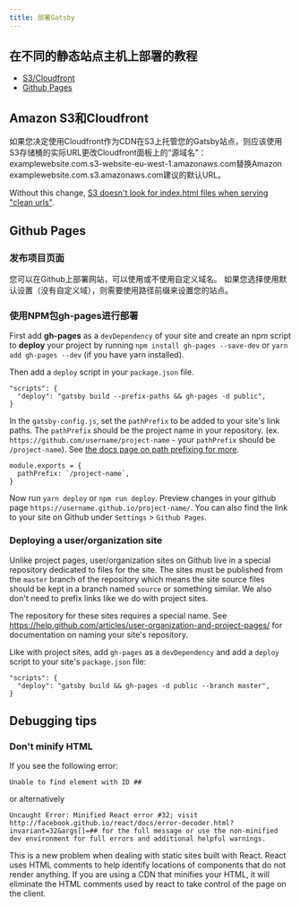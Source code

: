 ```yaml
---
title: 部署Gatsby
---
```

## 在不同的静态站点主机上部署的教程

* [S3/Cloudfront](/docs/deploy-gatsby/#amazon-s3-and-cloudfront)
* [Github Pages](/docs/deploy-gatsby/#github-pages)

## Amazon S3和Cloudfront

如果您决定使用Cloudfront作为CDN在S3上托管您的Gatsby站点，则应该使用S3存储桶的实际URL更改Cloudfront面板上的“源域名”：examplewebsite.com.s3-website-eu-west-1.amazonaws.com替换Amazon examplewebsite.com.s3.amazonaws.com建议的默认URL。

Without this change, [S3 doesn't look for index.html files when serving "clean urls"](https://forums.aws.amazon.com/message.jspa?messageID=314454).

## Github Pages

### 发布项目页面

您可以在Github上部署网站，可以使用或不使用自定义域名。 如果您选择使用默认设置（没有自定义域），则需要使用路径前缀来设置您的站点。

### 使用NPM包gh-pages进行部署

First add **gh-pages** as a `devDependency` of your site and create an npm script to **deploy** your project by running `npm install gh-pages --save-dev` or `yarn add gh-pages --dev` (if you have yarn installed).

Then add a `deploy` script in your `package.json` file.

    "scripts": {
      "deploy": "gatsby build --prefix-paths && gh-pages -d public",
    }
    

In the `gatsby-config.js`, set the `pathPrefix` to be added to your site's link paths. The `pathPrefix` should be the project name in your repository. (ex. `https://github.com/username/project-name` - your `pathPrefix` should be `/project-name`). See [the docs page on path prefixing for more](/docs/path-prefix/).

    module.exports = {
      pathPrefix: `/project-name`,
    }
    

Now run `yarn deploy` or `npm run deploy`. Preview changes in your github page `https://username.github.io/project-name/`. You can also find the link to your site on Github under `Settings` > `Github Pages`.

### Deploying a user/organization site

Unlike project pages, user/organization sites on Github live in a special repository dedicated to files for the site. The sites must be published from the `master` branch of the repository which means the site source files should be kept in a branch named `source` or something similar. We also don't need to prefix links like we do with project sites.

The repository for these sites requires a special name. See https://help.github.com/articles/user-organization-and-project-pages/ for documentation on naming your site's repository.

Like with project sites, add `gh-pages` as a `devDependency` and add a `deploy` script to your site's `package.json` file:

    "scripts": {
      "deploy": "gatsby build && gh-pages -d public --branch master",
    }
    

## Debugging tips

### Don't minify HTML

If you see the following error:

    Unable to find element with ID ##
    

or alternatively

    Uncaught Error: Minified React error #32; visit http://facebook.github.io/react/docs/error-decoder.html?invariant=32&args[]=## for the full message or use the non-minified dev environment for full errors and additional helpful warnings.
    

This is a new problem when dealing with static sites built with React. React uses HTML comments to help identify locations of components that do not render anything. If you are using a CDN that minifies your HTML, it will eliminate the HTML comments used by react to take control of the page on the client.